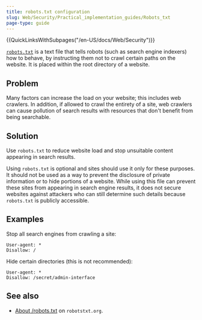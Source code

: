 ```yaml
---
title: robots.txt configuration
slug: Web/Security/Practical_implementation_guides/Robots_txt
page-type: guide
---
```


{{QuickLinksWithSubpages("/en-US/docs/Web/Security")}}

[`robots.txt`](/en-US/docs/Glossary/Robots.txt) is a text file that tells robots (such as search engine indexers) how to behave, by instructing them not to crawl certain paths on the website. It is placed within the root directory of a website.

## Problem

Many factors can increase the load on your website; this includes web crawlers. In addition, if allowed to crawl the entirety of a site, web crawlers can cause pollution of search results with resources that don't benefit from being searchable.

## Solution

Use `robots.txt` to reduce website load and stop unsuitable content appearing in search results.

Using `robots.txt` is optional and sites should use it only for these purposes. It should not be used as a way to prevent the disclosure of private information or to hide portions of a website. While using this file can prevent these sites from appearing in search engine results, it does not secure websites against attackers who can still determine such details because `robots.txt` is publicly accessible.

## Examples

Stop all search engines from crawling a site:

```text
User-agent: *
Disallow: /
```

Hide certain directories (this is not recommended):

```text example-bad
User-agent: *
Disallow: /secret/admin-interface
```

## See also

- [About /robots.txt](https://www.robotstxt.org/robotstxt.html) on `robotstxt.org`.
